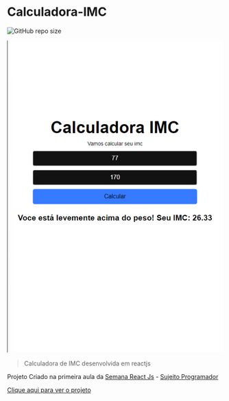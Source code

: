 # Calculadora-IMC

<!---Esses são exemplos. Veja https://shields.io para outras pessoas ou para personalizar este conjunto de escudos. Você pode querer incluir dependências, status do projeto e informações de licença aqui--->

![GitHub repo size](https://img.shields.io/github/repo-size/iuricode/README-template?style=for-the-badge)

<img src="Calculadora.png" alt="">

> Calculadora de IMC desenvolvida em reactjs

Projeto Criado na primeira aula da <a href="https://www.youtube.com/watch?v=K-8YYSEYaB8">Semana React Js</a> - <a href="https://www.linkedin.com/company/sujeitoprogramador/">Sujeito Programador</a>

<a href="https://juliocesarj.github.io/Calculadora-IMC/">Clique aqui para ver o projeto</a>
